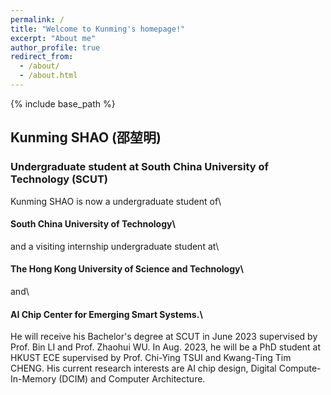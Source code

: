 ```yaml
---
permalink: /
title: "Welcome to Kunming's homepage!"
excerpt: "About me"
author_profile: true
redirect_from: 
  - /about/
  - /about.html
---
```



{% include base_path %}

## Kunming SHAO (邵堃明)
### Undergraduate student at South China University of Technology (SCUT)

Kunming SHAO is now a undergraduate student of\
#### South China University of Technology\
and a visiting internship undergraduate student at\ 
#### The Hong Kong University of Science and Technology\
and\
#### AI Chip Center for Emerging Smart Systems.\
He will receive his Bachelor's degree at SCUT in June 2023 supervised by Prof. Bin LI and Prof. Zhaohui WU. In Aug. 2023, he will be a PhD student at HKUST ECE supervised by Prof. Chi-Ying TSUI and Kwang-Ting Tim CHENG. His current research interests are AI chip design, Digital Compute-In-Memory (DCIM) and Computer Architecture.


